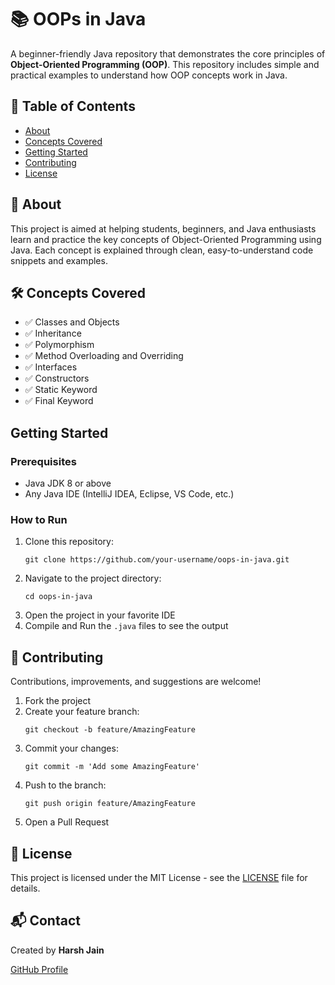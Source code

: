 <!DOCTYPE html>
<html lang="en">
<head>
  <meta charset="UTF-8">
  <meta name="viewport" content="width=device-width, initial-scale=1.0">
</head>
<body>

  <h1>📚 OOPs in Java</h1>
  <p>A beginner-friendly Java repository that demonstrates the core principles of <strong>Object-Oriented Programming (OOP)</strong>. This repository includes simple and practical examples to understand how OOP concepts work in Java.</p>

  <h2>📝 Table of Contents</h2>
  <ul>
    <li><a href="#about">About</a></li>
    <li><a href="#concepts-covered">Concepts Covered</a></li>
    <li><a href="#getting-started">Getting Started</a></li>
    <li><a href="#contributing">Contributing</a></li>
    <li><a href="#license">License</a></li>
  </ul>

  <h2 id="about">📖 About</h2>
  <p>This project is aimed at helping students, beginners, and Java enthusiasts learn and practice the key concepts of Object-Oriented Programming using Java. Each concept is explained through clean, easy-to-understand code snippets and examples.</p>

  <h2 id="concepts-covered">🛠️ Concepts Covered</h2>
  <ul>
    <li>✅ Classes and Objects</li>
    <li>✅ Inheritance</li>
    <li>✅ Polymorphism</li>
    <li>✅ Method Overloading and Overriding</li>
    <li>✅ Interfaces</li>
    <li>✅ Constructors</li>
    <li>✅ Static Keyword</li>
    <li>✅ Final Keyword</li>
  </ul>

  <h2 id="getting-started">Getting Started</h2>
  <h3>Prerequisites</h3>
  <ul>
    <li>Java JDK 8 or above</li>
    <li>Any Java IDE (IntelliJ IDEA, Eclipse, VS Code, etc.)</li>
  </ul>

  <h3>How to Run</h3>
  <ol>
    <li>Clone this repository:
      <pre><code>git clone https://github.com/your-username/oops-in-java.git</code></pre>
    </li>
    <li>Navigate to the project directory:
      <pre><code>cd oops-in-java</code></pre>
    </li>
    <li>Open the project in your favorite IDE</li>
    <li>Compile and Run the <code>.java</code> files to see the output</li>
  </ol>

  <h2 id="contributing">🤝 Contributing</h2>
  <p>Contributions, improvements, and suggestions are welcome!</p>
  <ol>
    <li>Fork the project</li>
    <li>Create your feature branch:
      <pre><code>git checkout -b feature/AmazingFeature</code></pre>
    </li>
    <li>Commit your changes:
      <pre><code>git commit -m 'Add some AmazingFeature'</code></pre>
    </li>
    <li>Push to the branch:
      <pre><code>git push origin feature/AmazingFeature</code></pre>
    </li>
    <li>Open a Pull Request</li>
  </ol>

  <h2 id="license">📄 License</h2>
  <p>This project is licensed under the MIT License - see the <a href="LICENSE">LICENSE</a> file for details.</p>

  <h2>📬 Contact</h2>
  <p>Created by <strong>Harsh Jain</strong></p>
  <p><a href="https://github.com/jainharsh524">GitHub Profile</a></p>

</body>
</html>
